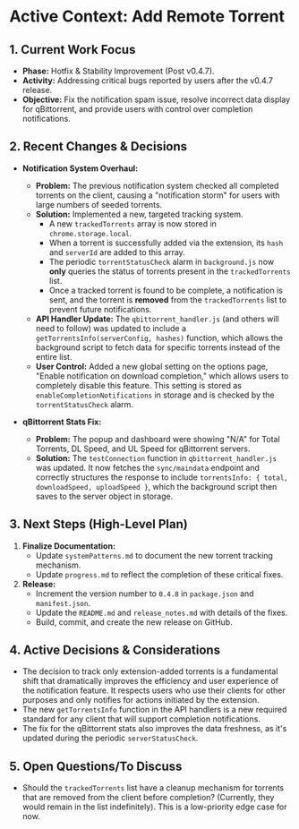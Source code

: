# Active Context: Add Remote Torrent

## 1. Current Work Focus

-   **Phase:** Hotfix & Stability Improvement (Post v0.4.7).
-   **Activity:** Addressing critical bugs reported by users after the v0.4.7 release.
-   **Objective:** Fix the notification spam issue, resolve incorrect data display for qBittorrent, and provide users with control over completion notifications.

## 2. Recent Changes & Decisions

-   **Notification System Overhaul:**
    -   **Problem:** The previous notification system checked all completed torrents on the client, causing a "notification storm" for users with large numbers of seeded torrents.
    -   **Solution:** Implemented a new, targeted tracking system.
        -   A new `trackedTorrents` array is now stored in `chrome.storage.local`.
        -   When a torrent is successfully added via the extension, its `hash` and `serverId` are added to this array.
        -   The periodic `torrentStatusCheck` alarm in `background.js` now **only** queries the status of torrents present in the `trackedTorrents` list.
        -   Once a tracked torrent is found to be complete, a notification is sent, and the torrent is **removed** from the `trackedTorrents` list to prevent future notifications.
    -   **API Handler Update:** The `qbittorrent_handler.js` (and others will need to follow) was updated to include a `getTorrentsInfo(serverConfig, hashes)` function, which allows the background script to fetch data for specific torrents instead of the entire list.
    -   **User Control:** Added a new global setting on the options page, "Enable notification on download completion," which allows users to completely disable this feature. This setting is stored as `enableCompletionNotifications` in storage and is checked by the `torrentStatusCheck` alarm.

-   **qBittorrent Stats Fix:**
    -   **Problem:** The popup and dashboard were showing "N/A" for Total Torrents, DL Speed, and UL Speed for qBittorrent servers.
    -   **Solution:** The `testConnection` function in `qbittorrent_handler.js` was updated. It now fetches the `sync/maindata` endpoint and correctly structures the response to include `torrentsInfo: { total, downloadSpeed, uploadSpeed }`, which the background script then saves to the server object in storage.

## 3. Next Steps (High-Level Plan)

1.  **Finalize Documentation:**
    -   Update `systemPatterns.md` to document the new torrent tracking mechanism.
    -   Update `progress.md` to reflect the completion of these critical fixes.
2.  **Release:**
    -   Increment the version number to `0.4.8` in `package.json` and `manifest.json`.
    -   Update the `README.md` and `release_notes.md` with details of the fixes.
    -   Build, commit, and create the new release on GitHub.

## 4. Active Decisions & Considerations

-   The decision to track only extension-added torrents is a fundamental shift that dramatically improves the efficiency and user experience of the notification feature. It respects users who use their clients for other purposes and only notifies for actions initiated by the extension.
-   The new `getTorrentsInfo` function in the API handlers is a new required standard for any client that will support completion notifications.
-   The fix for the qBittorrent stats also improves the data freshness, as it's updated during the periodic `serverStatusCheck`.

## 5. Open Questions/To Discuss
-   Should the `trackedTorrents` list have a cleanup mechanism for torrents that are removed from the client before completion? (Currently, they would remain in the list indefinitely). This is a low-priority edge case for now.
